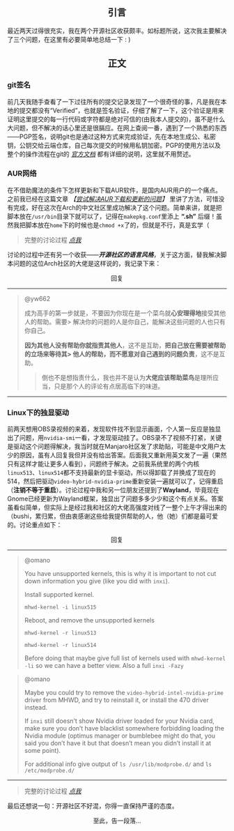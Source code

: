 ## <center>引言</center>

最近两天过得很充实，我在两个开源社区收获颇丰。如标题所说，这次我主要解决了三个问题，在这里有必要简单地总结一下 : )

## <center>正文</center>

### git签名

前几天我随手查看了一下过往所有的提交记录发现了一个很奇怪的事，凡是我在本地的提交都没有“Verified”，也就是签名验证，仔细了解了一下，这个验证是用来证明这里提交的每一行代码或字符都是绝对可信的(由我本人提交的)，虽不是什么大问题，但不解决的话心里还是很膈应。在网上查阅一番，遇到了一个熟悉的东西——PGP签名，说明git也是通过这种方式来完成验证，先在本地生成公、私密钥，公钥交给云端仓库，自己每次提交的时候用私钥加密。PGP的使用方法以及整个的操作流程在git的 *[官方文档](https://docs.github.com/cn/authentication/managing-commit-signature-verification/checking-for-existing-gpg-keys)* 都有详细的说明，这里就不用赘述。

### AUR网络

在不借助魔法的条件下怎样更新和下载AUR软件，是国内AUR用户的一个痛点。之前我已经在这篇文章 *【[尝试解决AUR下载和更新的问题](https://www.keanu-42.cn/posts/53965/)】* 里讲了方法，可惜没有完成，好在这次在Arch的中文社区里成功解决了这个问题。简单来讲，就是把脚本放在`/usr/bin`目录下就可以了，记得在`makepkg.conf`里添上 **“.sh”** 后缀！虽然我把脚本放在`home`下的时候也是`chmod +x`了的，但就是不行，真是玄学（

> 完整的讨论过程 *[点我](https://bbs.archlinuxcn.org/viewtopic.php?id=12144)*

讨论的过程中还有另一个收获——***开源社区的语言风格***，关于这方面，替我解决脚本问题的这位Arch社区的大佬是这样说的，我记录下来：

<center>回复</center>

----

> @yw662
> 
> 成为高手的第一步就是，不要因为你现在是一个菜鸟就**心安理得地**接受其他人的帮助。需要> 解决你的问题的人是你自己，能解决这些问题的人也只有你自己。
> 
> **因为其他人没有帮助你就指责其他人**，这不是互助，**把自己放在需要被帮助的立场来等待其> 他人的帮助，而不愿意对自己遇到的问题负责**，这不是互助。
>> 倒也不是想指责什么，我也并不是认为**大佬应该帮助菜鸟**是理所应当，只是那个人的评论有点居高临下的味道。

----

### Linux下的独显驱动

前两天想用OBS录视频的来着，发现软件找不到显示画面，个人第一反应是独显出了问题，用`nvidia-smi`一看，才发现驱动挂了。OBS录不了视频不打紧，关键是驱动这个问题得解决，我当时就在Manjaro社区发了求助贴，可能是中文用户太少的原因，虽有人回复我但并没有给出答案。后面我又重新用英文发了一遍（果然只有这样才能让更多人看到），问题终于解决。之前我系统里的两个内核`linux513`、`linux514`都不支持最新的显卡驱动，所以得卸载了并换成了现在的514，然后把驱动`video-hybrid-nvidia-prime`重新安装一遍就可以了，记得重启（**注销不等于重启**）。讨论过程中我和另一位朋友还提到了**Wayland**，毕竟现在Gnome已经更新为Wayland框架，独显出了问题多多少少和这个有点关系。答案虽看似简单，但实际上是经过我和社区的大佬高强度对线了一整个上午才得出来的（bushi，累归累，但由衷感谢这些给我提供帮助的人，他（她）们都是最可爱的。讨论重点如下：

<center>回复</center>

----

> @omano
> 
> You have unsupported kernels, this is why it is important to not cut down information you give (like you did with `inxi`).
> 
> Install supported kernel.
> 
> `mhwd-kernel -i linux515`
> 
> Reboot, and remove the unsupported kernels
> 
> `mhwd-kernel -r linux513`
> 
> `mhwd-kernel -r linux514`
> 
> Before doing that maybe give full list of kernels used with `mhwd-kernel -li` so we can have a better view. Also a full `inxi -Fazy`

> @omano
> 
> Maybe you could try to remove the `video-hybrid-intel-nvidia-prime` driver from MHWD, and try to reinstall it, or install the 470 driver instead.
> 
> If `inxi` still doesn’t show Nvidia driver loaded for your Nvidia card, make sure you don’t have blacklist somewhere forbidding loading the Nvidia module (optimus manager or bumblebee might do that, you said you don’t have it but that doesn’t mean you didn’t install it at some point).
> 
> For additional info give output of `ls /usr/lib/modprobe.d/` and `ls /etc/modprobe.d/
`
----

> 完整的讨论过程 *[点我](https://forum.manjaro.org/t/nvidia-gpu-not-working-possibly-related-to-latest-driver/103303/)*

最后还想说一句：开源社区不好混，你得一直保持严谨的态度。

<center>至此，告一段落...</center>
